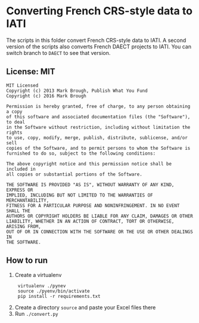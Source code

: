 # Converting French CRS-style data to IATI

The scripts in this folder convert French CRS-style data to IATI. A second version of the scripts also converts French DAECT projects to IATI. You can switch branch to `DAECT` to see that version.

## License: MIT

```
MIT Licensed
Copyright (c) 2013 Mark Brough, Publish What You Fund
Copyright (c) 2016 Mark Brough

Permission is hereby granted, free of charge, to any person obtaining a copy
of this software and associated documentation files (the "Software"), to deal
in the Software without restriction, including without limitation the rights
to use, copy, modify, merge, publish, distribute, sublicense, and/or sell
copies of the Software, and to permit persons to whom the Software is
furnished to do so, subject to the following conditions:

The above copyright notice and this permission notice shall be included in
all copies or substantial portions of the Software.

THE SOFTWARE IS PROVIDED "AS IS", WITHOUT WARRANTY OF ANY KIND, EXPRESS OR
IMPLIED, INCLUDING BUT NOT LIMITED TO THE WARRANTIES OF MERCHANTABILITY,
FITNESS FOR A PARTICULAR PURPOSE AND NONINFRINGEMENT. IN NO EVENT SHALL THE
AUTHORS OR COPYRIGHT HOLDERS BE LIABLE FOR ANY CLAIM, DAMAGES OR OTHER
LIABILITY, WHETHER IN AN ACTION OF CONTRACT, TORT OR OTHERWISE, ARISING FROM,
OUT OF OR IN CONNECTION WITH THE SOFTWARE OR THE USE OR OTHER DEALINGS IN
THE SOFTWARE.
```

## How to run

1. Create a virtualenv
    ```
     virtualenv ./pynev
     source ./pyenv/bin/activate
     pip install -r requirements.txt
    ```
2. Create a directory `source` and paste your Excel files there
3. Run `./convert.py`

